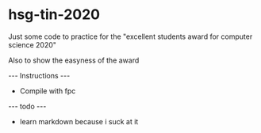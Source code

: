 # hsg-tin-2020
Just some code to practice for the "excellent students award for computer science 2020"

Also to show the easyness of the award

--- Instructions ---
- Compile with fpc

--- todo ---
- learn markdown because i suck at it
